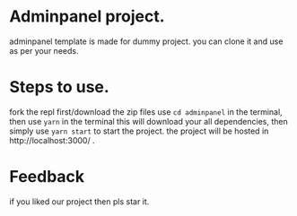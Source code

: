 # Adminpanel project.
adminpanel template is made for dummy project.
you can clone it and use as per your needs.

# Steps to use.
fork the repl first/download the zip files
use `cd adminpanel` in the terminal,
then use `yarn` in the terminal this will download your all dependencies,
then simply use `yarn start` to start the project.
the project will be hosted in http://localhost:3000/ .

# Feedback
if you liked our project then pls star it.
